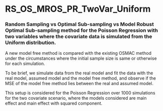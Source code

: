 
# RS_OS_MROS_PR_TwoVar_Uniform

<!-- badges: start -->
<!-- badges: end -->

### Random Sampling vs Optimal Sub-sampling vs Model Robust Optimal Sub-sampling method for the Poisson Regression with two variables where the covariate data is simulated from the Uniform distribution.

A new model free method is compared with the existing OSMAC method under the circumstances where the initial sample size is same or otherwise for each simulation. 

To be brief, we simulate data from the real model and fit the data with the real model, assumed model and the model free method, and observe if the MSE of the model free method lies between the real and assumed model.

This setup is considered for the Poisson Regression over 1000 simulations for the two covariate scenario, where the models considered are main effect and main effect with squared component.

